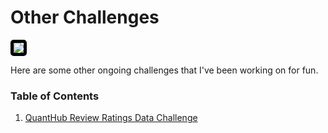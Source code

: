 # Other Challenges

<img src='https://media0.giphy.com/media/GgcusW5RLS9Nu/giphy.gif' style='border: 5px solid black; border-radius: 5px;'/>

Here are some other ongoing challenges that I've been working on for fun.

### Table of Contents
1. [QuantHub Review Ratings Data Challenge](https://jeffchenchengyi.github.io/machine-learning/09-miscellaneous-topics/extras/review-ratings-challenge-v3)
